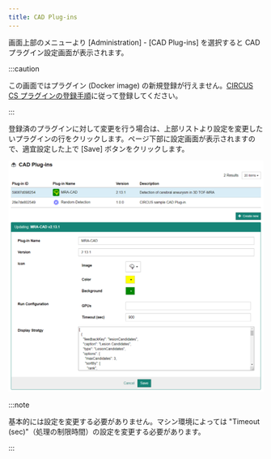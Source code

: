```yaml
---
title: CAD Plug-ins
---
```


画面上部のメニューより [Administration] - [CAD Plug-ins] を選択すると CAD プラグイン設定画面が表示されます。

:::caution

この画面ではプラグイン (Docker image) の新規登録が行えません。[CIRCUS CS プラグインの登録手順](./registration-cs-plugin)に従って登録してください。

:::

登録済のプラグインに対して変更を行う場合は、上部リストより設定を変更したいプラグインの行をクリックします。ページ下部に設定画面が表示されますので、適宜設定した上で [Save] ボタンをクリックします。

![CAD Plug-in Settings](cad-plugin-settings.png)

:::note

基本的には設定を変更する必要がありません。マシン環境によっては "Timeout (sec)"（処理の制限時間）の設定を変更する必要があります。

:::
